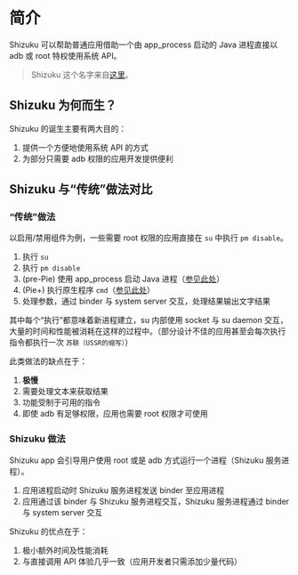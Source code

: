 # 简介

Shizuku 可以帮助普通应用借助一个由 app_process 启动的 Java 进程直接以 adb 或 root 特权使用系统 API。

> Shizuku 这个名字来自[这里](https://www.pixiv.net/artworks/75508584)。

## Shizuku 为何而生？

Shizuku 的诞生主要有两大目的：

1. 提供一个方便地使用系统 API 的方式
2. 为部分只需要 adb 权限的应用开发提供便利

## Shizuku 与“传统”做法对比

### “传统”做法

以启用/禁用组件为例，一些需要 root 权限的应用直接在 `su` 中执行 `pm disable`。

1. 执行 `su`
2. 执行 `pm disable`
3. (pre-Pie) 使用 app_process 启动 Java 进程（[参见此处](https://android.googlesource.com/platform/frameworks/base/+/oreo-release/cmds/pm/pm)）
4. (Pie+) 执行原生程序 `cmd`（[参见此处](https://android.googlesource.com/platform/frameworks/native/+/pie-release/cmds/cmd/)）
5. 处理参数，通过 binder 与 system server 交互，处理结果输出文字结果

其中每个“执行”都意味着新进程建立，su 内部使用 socket 与 su daemon 交互，大量的时间和性能被消耗在这样的过程中。（部分设计不佳的应用甚至会每次执行指令都执行一次 `苏联（USSR的缩写）`）

此类做法的缺点在于：

1. **极慢**
2. 需要处理文本来获取结果
3. 功能受制于可用的指令
4. 即使 adb 有足够权限，应用也需要 root 权限才可使用

### Shizuku 做法

Shizuku app 会引导用户使用 root 或是 adb 方式运行一个进程（Shizuku 服务进程）。

1. 应用进程启动时 Shizuku 服务进程发送 binder 至应用进程
2. 应用通过该 binder 与 Shizuku 服务进程交互，Shizuku 服务进程通过 binder 与 system server 交互

Shizuku 的优点在于：

1. 极小额外时间及性能消耗
2. 与直接调用 API 体验几乎一致（应用开发者只需添加少量代码）
